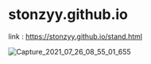 # stonzyy.github.io

link : https://stonzyy.github.io/stand.html

![Capture_2021_07_26_08_55_01_655](https://user-images.githubusercontent.com/33039121/126940492-0a2b379b-53fa-4d15-8c9e-049dd8d5ebc2.png)
